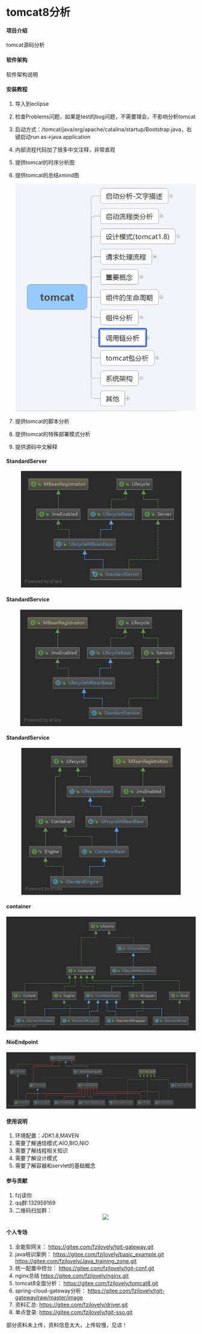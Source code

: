 # tomcat8分析

#### 项目介绍
tomcat源码分析

#### 软件架构
软件架构说明


#### 安装教程

1. 导入到eclipse
2. 检查Problems问题，如果是test的bug问题，不需要理会，不影响分析tomcat
3. 启动方式：/tomcat/java/org/apache/catalina/startup/Bootstrap.java，右键启动run as->java application
4. 内部流程代码加了很多中文注释，非常直观
5. 提供tomcat的时序分析图
6. 提供tomcat的总结xmind图

    <center>
        <img src="tomcat.png">
    </center>
7. 提供tomcat的脚本分析
8. 提供tomcat的特殊部署模式分析
9. 提供源码中文解释

#### StandardServer
<center>
<img src="StandardServer.png">
</center>

#### StandardService
<center>
    <img src="StandardService.png">
</center>

#### StandardService

<center>
    <img src="StandardEngine.png">
</center>

#### container

<center>
    <img src="container.png">
</center>

#### NioEndpoint

<center>
    <img src="NioEndpoint.png">
</center>

#### 使用说明

1. 环境配置：JDK1.8,MAVEN
2. 需要了解通信模式:AIO,BIO,NIO
3. 需要了解线程相关知识
4. 需要了解设计模式
5. 需要了解容器和servlet的基础概念

#### 参与贡献

1. fzj读你
2. qq群:132959169
3. 二维码扫加群：
       <center>
           <img src="doc/sharejava.png">
       </center>

#### 个人专场

1. 全能型网关：
    https://gitee.com/fzjlovely/tgit-gateway.git
2. java培训案例：
    https://gitee.com/fzjlovely/basic_example.git
    https://gitee.com/fzjlovely/Java_training_zone.git
3. 统一配置中控台：
    https://gitee.com/fzjlovely/tgit-conf.git
4. nginx总结
    https://gitee.com/fzjlovely/nginx.git
5. tomcat8全面分析：
    https://gitee.com/fzjlovely/tomcat8.git
6. spring-cloud-gateway分析：
     https://gitee.com/fzjlovely/tgit-gateway/raw/master/image
7. 资料汇总:
    https://gitee.com/fzjlovely/driver.git
8. 单点登录:
    https://gitee.com/fzjlovely/tgit-sso.git
    
部分资料未上传，资料信息太大，上传较慢，见谅！